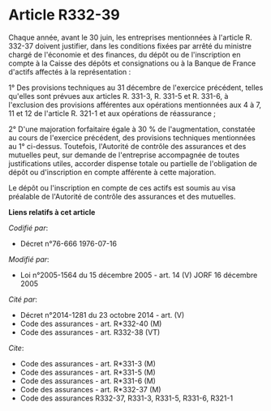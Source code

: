 # Article R332-39

Chaque année, avant le 30 juin, les entreprises mentionnées à l'article R. 332-37 doivent justifier, dans les conditions
fixées par arrêté du ministre chargé de l'économie et des finances, du dépôt ou de l'inscription en compte à la Caisse des
dépôts et consignations ou à la Banque de France d'actifs affectés à la représentation :

1° Des provisions techniques au 31 décembre de l'exercice précédent, telles qu'elles sont prévues aux articles R. 331-3, R.
331-5 et R. 331-6, à l'exclusion des provisions afférentes aux opérations mentionnées aux 4 à 7, 11 et 12 de l'article R.
321-1 et aux opérations de réassurance ;

2° D'une majoration forfaitaire égale à 30 % de l'augmentation, constatée au cours de l'exercice précédent, des provisions
techniques mentionnées au 1° ci-dessus. Toutefois, l'Autorité de contrôle des assurances et des mutuelles peut, sur demande
de l'entreprise accompagnée de toutes justifications utiles, accorder dispense totale ou partielle de l'obligation de dépôt
ou d'inscription en compte afférente à cette majoration.

Le dépôt ou l'inscription en compte de ces actifs est soumis au visa préalable de l'Autorité de contrôle des assurances et
des mutuelles.

**Liens relatifs à cet article**

_Codifié par_:

  - Décret n°76-666 1976-07-16

_Modifié par_:

  - Loi n°2005-1564 du 15 décembre 2005 - art. 14 (V) JORF 16 décembre 2005

_Cité par_:

  - Décret n°2014-1281 du 23 octobre 2014 - art. (V)
  - Code des assurances - art. R*332-40 (M)
  - Code des assurances - art. R332-38 (VT)

_Cite_:

  - Code des assurances - art. R*331-3 (M)
  - Code des assurances - art. R*331-5 (M)
  - Code des assurances - art. R*331-6 (M)
  - Code des assurances - art. R*332-37 (M)
  - Code des assurances R332-37, R331-3, R331-5, R331-6, R321-1
